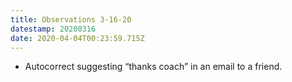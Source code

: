 ```yaml
---
title: Observations 3-16-20
datestamp: 20200316
date: 2020-04-04T00:23:59.715Z
---
```

- Autocorrect suggesting “thanks coach” in an email to a friend.
